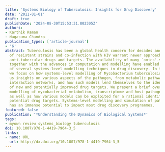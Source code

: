 ```yaml
---
title: 'Systems Biology of Tuberculosis: Insights for Drug Discovery'
date: '2011-01-01'
draft: true
publishDate: '2024-08-30T15:53:31.802305Z'
authors:
- Karthik Raman
- Nagasuma Chandra
publication_types: ['article-journal']
- '6'
abstract: Tuberculosis has been a global health concern for decades and the emergence
  of resistant strains and co-infection with HIV warrant newer approaches to identify
  anti-tubercular drugs and targets. The availability of many `omics'-scale datasets,
  together with the advances in computation and modelling have enabled the application
  of several systems-level modelling techniques in drug discovery. In this chapter,
  we focus on how systems-level modelling of Mycobacterium tuberculosis can provide
  us insights on various aspects of the pathogen, from metabolic pathways to protein--protein
  interaction networks, and how such models lend themselves to the identification
  of new and potentially improved drug targets. We present a brief overview of the
  modelling of mycobacterial metabolism, transcriptome and host-pathogen interactions,
  as well as how various models can be exploited for a rational identification of
  potential drug targets. Systems-level modelling and simulation of pathogenic organisms
  has an immense potential to impact most drug discovery programmes.
featured: false
publication: '*Understanding the Dynamics of Biological Systems*'
tags:
- myown review systems_biology tuberculosis
doi: 10.1007/978-1-4419-7964-3_5
links:
- name: URL
  url: http://dx.doi.org/10.1007/978-1-4419-7964-3_5
---
```


